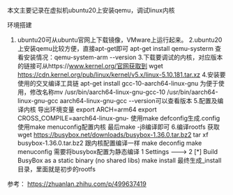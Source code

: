 本文主要记录在虚拟机ubuntu20上安装qemu，调试linux内核

环境搭建
1. ubuntu20可从ubuntu官网上下载镜像，VMware上运行起来。
2.ubuntu20上安装qemu比较方便，直接apt-get即可
apt-get install qemu-systerm
查看安装情况：qemu-system-arm --version
3.下载要调试的内核，对应版本的链接可从https://www.kernel.org/官网获取到
wget https://cdn.kernel.org/pub/linux/kernel/v5.x/linux-5.10.181.tar.xz
4.安装要使用的交叉编译工具链
apt-get install gcc-10-aarch64-linux-gnu
为便于使用，修改名称mv /usr/bin/aarch64-linux-gnu-gcc-10 /usr/bin/aarch64-linux-gnu-gcc
aarch64-linux-gnu-gcc --version可以查看版本
5.配置及编译内核
导出环境变量
export ARCH=arm64
export CROSS_COMPILE=aarch64-linux-gnu-
使用make defconfig生成.config
使用make menuconfig配置内核
最后make -j8编译即可
6.编译rootfs
获取wget https://busybox.net/downloads/busybox-1.36.0.tar.bz2
tar xf busybox-1.36.0.tar.bz2
跟内核配置编译一样
make deconfig
make menuconfig 需要将busybox配置为静态编译
1 Settings  --->
2 [*] Build BusyBox as a static binary (no shared libs)
make install
最终生成_install目录，里面就是初步的rootfs















参考：
https://zhuanlan.zhihu.com/p/499637419
